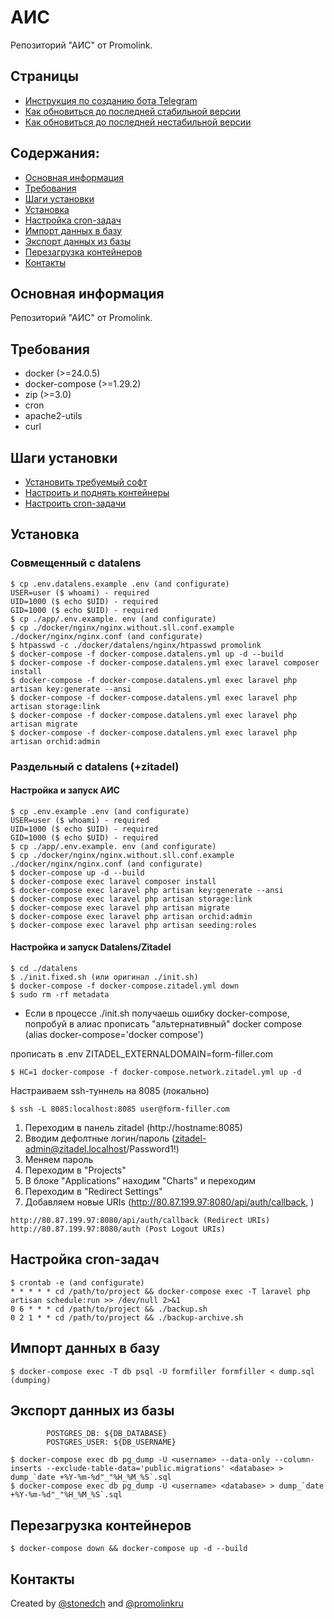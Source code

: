 # АИС

Репозиторий "АИС" от Promolink.

## Страницы

- [Инструкция по созданию бота Telegram](/readmy/HOW_TO_CREATE_TG_BOT.md)
- [Как обновиться до последней стабильной версии](/readmy/HOW_UPDATE_TO_LATEST_STABILITY_VERSION.md)
- [Как обновиться до последней нестабильной версии](/readmy//HOW_UPDATE_TO_LATEST_UNSTABILITY_VERSION.md)

## Содержания:

- [Основная информация](#основная-информация)
- [Требования](#требования)
- [Шаги установки](#шаги-установки)
- [Установка](#установка)
- [Настройка cron-задач](#настройка-cron-задач)
- [Импорт данных в базу](#импорт-данных-в-базу)
- [Экспорт данных из базы](#экспорт-данных-из-базы)
- [Перезагрузка контейнеров](#перезагрузка-контейнеров)
- [Контакты](#контакты)

## Основная информация

Репозиторий "АИС" от Promolink.

## Требования

- docker (>=24.0.5)
- docker-compose (>=1.29.2)
- zip (>=3.0)
- cron
- apache2-utils
- curl

## Шаги установки

- [Установить требуемый софт](#требования)
- [Настроить и поднять контейнеры](#установка)
- [Настроить cron-задачи](#Настройка-cron-задач)

## Установка

### Совмещенный с datalens

```console
$ cp .env.datalens.example .env (and configurate)
USER=user ($ whoami) - required
UID=1000 ($ echo $UID) - required
GID=1000 ($ echo $UID) - required
$ cp ./app/.env.example. env (and configurate)
$ cp ./docker/nginx/nginx.without.sll.conf.example ./docker/nginx/nginx.conf (and configurate)
$ htpasswd -c ./docker/datalens/nginx/htpasswd promolink
$ docker-compose -f docker-compose.datalens.yml up -d --build
$ docker-compose -f docker-compose.datalens.yml exec laravel composer install
$ docker-compose -f docker-compose.datalens.yml exec laravel php artisan key:generate --ansi
$ docker-compose -f docker-compose.datalens.yml exec laravel php artisan storage:link
$ docker-compose -f docker-compose.datalens.yml exec laravel php artisan migrate
$ docker-compose -f docker-compose.datalens.yml exec laravel php artisan orchid:admin
```

### Раздельный с datalens (+zitadel)

#### Настройка и запуск АИС

```console
$ cp .env.example .env (and configurate)
USER=user ($ whoami) - required
UID=1000 ($ echo $UID) - required
GID=1000 ($ echo $UID) - required
$ cp ./app/.env.example. env (and configurate)
$ cp ./docker/nginx/nginx.without.sll.conf.example ./docker/nginx/nginx.conf (and configurate)
$ docker-compose up -d --build
$ docker-compose exec laravel composer install
$ docker-compose exec laravel php artisan key:generate --ansi
$ docker-compose exec laravel php artisan storage:link
$ docker-compose exec laravel php artisan migrate
$ docker-compose exec laravel php artisan orchid:admin
$ docker-compose exec laravel php artisan seeding:roles
```

#### Настройка и запуск Datalens/Zitadel

```console
$ cd ./datalens
$ ./init.fixed.sh (или оригинал ./init.sh)
$ docker-compose -f docker-compose.zitadel.yml down
$ sudo rm -rf metadata
```

* Если в процессе ./init.sh получаешь ошибку docker-compose, попробуй в алиас прописать "альтернативный" docker compose (alias docker-compose='docker compose')

прописать в .env ZITADEL_EXTERNALDOMAIN=form-filler.com

```console
$ HC=1 docker-compose -f docker-compose.network.zitadel.yml up -d
```

Настраиваем ssh-туннель на 8085 (локально)

```console
$ ssh -L 8085:localhost:8085 user@form-filler.com
```

1. Переходим в панель zitadel (http://hostname:8085)
1. Вводим дефолтные логин/пароль (zitadel-admin@zitadel.localhost/Password1!)
1. Меняем пароль
1. Переходим в "Projects"
1. В блоке "Applications" находим "Charts" и переходим
1. Переходим в "Redirect Settings"
1. Добавляем новые URIs (http://80.87.199.97:8080/api/auth/callback, )

```
http://80.87.199.97:8080/api/auth/callback (Redirect URIs)
http://80.87.199.97:8080/auth (Post Logout URIs)
```


## Настройка cron-задач

```console
$ crontab -e (and configurate)
* * * * * cd /path/to/project && docker-compose exec -T laravel php artisan schedule:run >> /dev/null 2>&1
0 6 * * * cd /path/to/project && ./backup.sh
0 2 1 * * cd /path/to/project && ./backup-archive.sh
```

## Импорт данных в базу

```console
$ docker-compose exec -T db psql -U formfiller formfiller < dump.sql (dumping)
```

## Экспорт данных из базы

            POSTGRES_DB: ${DB_DATABASE}
            POSTGRES_USER: ${DB_USERNAME}
```console
$ docker-compose exec db pg_dump -U <username> --data-only --column-inserts --exclude-table-data='public.migrations' <database> > dump_`date +%Y-%m-%d"_"%H_%M_%S`.sql
$ docker-compose exec db pg_dump -U <username> <database> > dump_`date +%Y-%m-%d"_"%H_%M_%S`.sql

```

## Перезагрузка контейнеров

```console
$ docker-compose down && docker-compose up -d --build
```

## Контакты

Created by [@stonedch](https://github.com/stonedch) and [@promolinkru](https://github.com/promolinkru)
